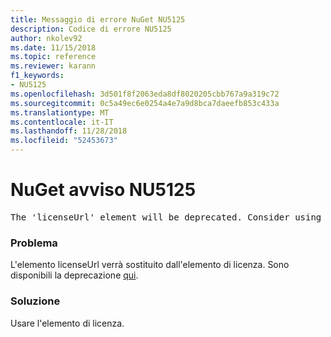 ```yaml
---
title: Messaggio di errore NuGet NU5125
description: Codice di errore NU5125
author: nkolev92
ms.date: 11/15/2018
ms.topic: reference
ms.reviewer: karann
f1_keywords:
- NU5125
ms.openlocfilehash: 3d501f8f2063eda8df8020205cbb767a9a319c72
ms.sourcegitcommit: 0c5a49ec6e0254a4e7a9d8bca7daeefb853c433a
ms.translationtype: MT
ms.contentlocale: it-IT
ms.lasthandoff: 11/28/2018
ms.locfileid: "52453673"
---
```

# <a name="nuget-warning-nu5125"></a>NuGet avviso NU5125
<pre>The 'licenseUrl' element will be deprecated. Consider using the 'license' element instead.</pre>

### <a name="issue"></a>Problema

L'elemento licenseUrl verrà sostituito dall'elemento di licenza. Sono disponibili la deprecazione [qui](https://github.com/NuGet/Home/issues/4628).

### <a name="solution"></a>Soluzione

Usare l'elemento di licenza.